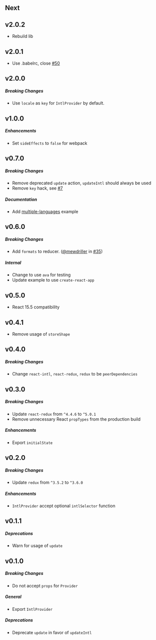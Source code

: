 ## Next

## v2.0.2

- Rebuild lib

## v2.0.1

- Use .babelrc, close [#50](https://github.com/ratson/react-intl-redux/issues/50)


## v2.0.0

##### Breaking Changes
- Use `locale` as `key` for `IntlProvider` by default.


## v1.0.0

##### Enhancements
- Set `sideEffects` to `false` for webpack


## v0.7.0

##### Breaking Changes
- Remove deprecated `update` action, `updateIntl` should always be used
- Remove `key` hack, see [#7](https://github.com/ratson/react-intl-redux/issues/7)

##### Documentation
- Add [multiple-languages](https://github.com/ratson/react-intl-redux/tree/master/examples/multiple-languages) example


## v0.6.0

##### Breaking Changes
- Add `formats` to reducer. ([@mewdriller](https://github.com/mewdriller) in [#35](https://github.com/ratson/react-intl-redux/pull/35))

##### Internal
- Change to use `ava` for testing
- Update example to use `create-react-app`


## v0.5.0

- React 15.5 compatibility


## v0.4.1

- Remove usage of `storeShape`


## v0.4.0

##### Breaking Changes
- Change `react-intl`, `react-redux`, `redux` to be `peerDependencies`

## v0.3.0

##### Breaking Changes
- Update `react-redux` from `^4.4.6` to `^5.0.1`
- Remove unnecessary React `propTypes` from the production build

##### Enhancements
- Export `initialState`

## v0.2.0

##### Breaking Changes
- Update `redux` from `^3.5.2` to `^3.6.0`

##### Enhancements
- `IntlProvider` accept optional `intlSelector` function

## v0.1.1

##### Deprecations
- Warn for usage of `update`

## v0.1.0

##### Breaking Changes
- Do not accept `props` for `Provider`

##### General

- Export `IntlProvider`

##### Deprecations
- Deprecate `update` in favor of `updateIntl`
